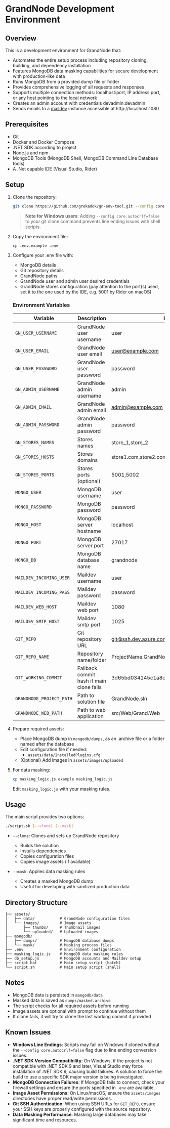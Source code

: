 # GrandNode Development Environment

## Overview

This is a development environment for GrandNode that:

-   Automates the entire setup process including repository cloning, building, and dependency installation
-   Features MongoDB data masking capabilities for secure development with production-like data
-   Runs MongoDB from a provided dump file or folder
-   Provides comprehensive logging of all requests and responses
-   Supports multiple connection methods: localhost:port, IP address:port, or any host pointing to the local network
-   Creates an admin account with credentials devadmin:devadmin
-   Sends emails to a [maildev](http://localhost:1080) instance accessible at http://localhost:1080

## Prerequisites

-   Git
-   Docker and Docker Compose
-   .NET SDK according to project
-   Node.js and npm
-   MongoDB Tools (MongoDB Shell, MongoDB Command Line Database tools)
-   A .Net capable IDE (Visual Studio, Rider)

## Setup

1. Clone the repository:

    ```bash
    git clone https://github.com/grokadok/gn-env-tool.git --config core.autocrlf=false
    ```

    > **Note for Windows users**: Adding `--config core.autocrlf=false` to your git clone command prevents line ending issues with shell scripts.

2. Copy the environment file:

    ```bash
    cp .env.example .env
    ```

3. Configure your .env file with:

    - MongoDB details
    - Git repository details
    - GrandNode paths
    - GrandNode user and admin user desired credentials
    - GrandNode stores configuration (pay attention to the port(s) used, set it to the one used by the IDE, e.g. 5001 by Rider on macOS)

    ### Environment Variables

    | Variable                 | Description                              | Example                                  |
    | ------------------------ | ---------------------------------------- | ---------------------------------------- |
    | `GN_USER_USERNAME`       | GrandNode user username                  | user                                     |
    | `GN_USER_EMAIL`          | GrandNode user email                     | user@example.com                         |
    | `GN_USER_PASSWORD`       | GrandNode user password                  | password                                 |
    | `GN_ADMIN_USERNAME`      | GrandNode admin username                 | admin                                    |
    | `GN_ADMIN_EMAIL`         | GrandNode admin email                    | admin@example.com                        |
    | `GN_ADMIN_PASSWORD`      | GrandNode admin password                 | password                                 |
    | `GN_STORES_NAMES`        | Stores names                             | store_1,store_2                          |
    | `GN_STORES_HOSTS`        | Stores domains                           | store1.com,store2.com                    |
    | `GN_STORES_PORTS`        | Stores ports (optional)                  | 5001,5002                                |
    | `MONGO_USER`             | MongoDB username                         | user                                     |
    | `MONGO_PASSWORD`         | MongoDB password                         | password                                 |
    | `MONGO_HOST`             | MongoDB server hostname                  | localhost                                |
    | `MONGO_PORT`             | MongoDB server port                      | 27017                                    |
    | `MONGO_DB`               | MongoDB database name                    | grandnode                                |
    | `MAILDEV_INCOMING_USER`  | Maildev username                         | user                                     |
    | `MAILDEV_INCOMING_PASS`  | Maildev password                         | password                                 |
    | `MAILDEV_WEB_HOST`       | Maildev web port                         | 1080                                     |
    | `MAILDEV_SMTP_HOST`      | Maildev smtp port                        | 1025                                     |
    | `GIT_REPO`               | Git repository URL                       | git@ssh.dev.azure.com:v3/org/project     |
    | `GIT_REPO_NAME`          | Repository name/folder                   | ProjectName.GrandNode                    |
    | `GIT_WORKING_COMMIT`     | Fallback commit hash if main clone fails | 3d65bd034145c1a8cc668deef259c7c08ad89615 |
    | `GRANDNODE_PROJECT_PATH` | Path to solution file                    | GrandNode.sln                            |
    | `GRANDNODE_WEB_PATH`     | Path to web application                  | src/Web/Grand.Web                        |

4. Prepare required assets:

    - Place MongoDB dump in `mongodb/dumps`, as an .archive file or a folder named after the database
    - Edit configuration file if needed:
        - `assets/data/InstalledPlugins.cfg`
    - (Optional) Add images in `assets/images/uploaded`

5. For data masking:
    ```bash
    cp masking_logic.js.example masking_logic.js
    ```
    Edit `masking_logic.js` with your masking rules.

## Usage

The main script provides two options:

```bash
./script.sh [--clone] [--mask]
```

-   `--clone`: Clones and sets up GrandNode repository

    -   Builds the solution
    -   Installs dependencies
    -   Copies configuration files
    -   Copies image assets (if available)

-   `--mask`: Applies data masking rules
    -   Creates a masked MongoDB dump
    -   Useful for developing with sanitized production data

## Directory Structure

```
├── assets/
│   ├── data/           # GrandNode configuration files
│   └── images/         # Image assets
│       ├── thumbs/     # Thumbnail images
│       └── uploaded/   # Uploaded images
├── mongodb/
│   ├── dumps/          # MongoDB database dumps
│   └── mask/           # Masking process files
├── .env                # Environment configuration
├── masking_logic.js    # MongoDB data masking rules
├── db_setup.js         # MongoDB accounts and Maildev setup
├── script.bat          # Main setup script (batch)
└── script.sh           # Main setup script (shell)
```

## Notes

-   MongoDB data is persisted in `mongodb/data`
-   Masked data is saved as `dumps/masked.archive`
-   The script checks for all required assets before running
-   Image assets are optional with prompt to continue without them
-   If clone fails, it will try to clone the last working commit if provided

## Known Issues

-   **Windows Line Endings**: Scripts may fail on Windows if cloned without the `--config core.autocrlf=false` flag due to line ending conversion issues.
-   **.NET SDK Version Compatibility**: On Windows, if the project is not compatible with .NET SDK 9 and later, Visual Studio may force installation of .NET SDK 9, causing build failures. A solution to force the build to use a specific SDK major version is being investigated.
-   **MongoDB Connection Failures**: If MongoDB fails to connect, check your firewall settings and ensure the ports specified in `.env` are available.
-   **Image Asset Permissions**: On Linux/macOS, ensure the `assets/images` directories have proper read/write permissions.
-   **Git SSH Authentication**: When using SSH URLs for `GIT_REPO`, ensure your SSH keys are properly configured with the source repository.
-   **Data Masking Performance**: Masking large databases may take significant time and resources.
